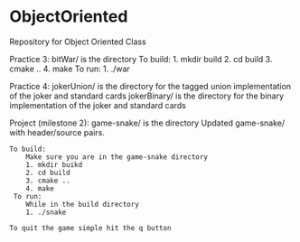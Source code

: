 # ObjectOriented
Repository for Object Oriented Class

Practice 3: 
    bitWar/ is the directory
    To build:
        1. mkdir build
        2. cd build
        3. cmake ..
        4. make
    To run:
        1. ./war


Practice 4:
    jokerUnion/ is the directory for the tagged union implementation of the joker and standard cards
    jokerBinary/ is the directory for the binary implementation of the joker and standard cards

Project (milestone 2):
    game-snake/ is the directory
    Updated game-snake/ with header/source pairs.

    To build:
        Make sure you are in the game-snake directory
        1. mkdir buikd
        2. cd build
        3. cmake ..
        4. make
     To run:
        While in the build directory
        1. ./snake

    To quit the game simple hit the q button  
